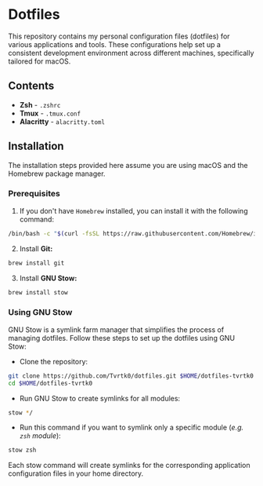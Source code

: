 # Dotfiles

This repository contains my personal configuration files (dotfiles) for various applications and tools. These configurations help set up a consistent development environment across different machines, specifically tailored for macOS.

## Contents
- **Zsh** - `.zshrc`
- **Tmux** - `.tmux.conf`
- **Alacritty** - `alacritty.toml`

## Installation

The installation steps provided here assume you are using macOS and the Homebrew package manager.

### Prerequisites

1. If you don't have `Homebrew` installed, you can install it with the following command:
``` zsh
/bin/bash -c "$(curl -fsSL https://raw.githubusercontent.com/Homebrew/install/HEAD/install.sh)"
```

2. Install **Git:**
``` zsh
brew install git
```

3. Install **GNU Stow:**
``` zsh
brew install stow
```

### Using GNU Stow

GNU Stow is a symlink farm manager that simplifies the process of managing dotfiles. Follow these steps to set up the dotfiles using GNU Stow:

- Clone the repository:
``` zsh
git clone https://github.com/Tvrtk0/dotfiles.git $HOME/dotfiles-tvrtk0
cd $HOME/dotfiles-tvrtk0
```

- Run GNU Stow to create symlinks for all modules:
``` zsh
stow */
```

- Run this command if you want to symlink only a specific module (*e.g. `zsh` module*):
``` zsh
stow zsh
```

Each stow command will create symlinks for the corresponding application configuration files in your home directory.

